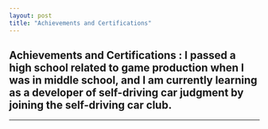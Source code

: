 ```yaml
---
layout: post
title: "Achievements and Certifications"
---
```

Achievements and Certifications : I passed a high school related to game production when I was in middle school, and I am currently learning as a developer of self-driving car judgment by joining the self-driving car club.
---
---
